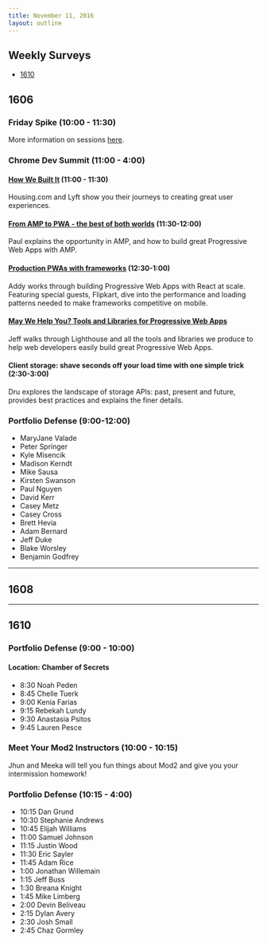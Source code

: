 ```yaml
---
title: November 11, 2016
layout: outline
---
```


## Weekly Surveys

- [1610](https://goo.gl/forms/rAR62BZwmWIO7lWu2)

## 1606

### Friday Spike (10:00 - 11:30)

More information on sessions [here](https://docs.google.com/document/d/16GOvVXm9UQSq0zsh_z9nFPEfRE9huS0gIi53EAa0sTI/edit).

### Chrome Dev Summit (11:00 - 4:00)

#### [How We Built It](https://developer.chrome.com/devsummit/schedule/sessions/how-we-built-it) (11:00 - 11:30)

Housing.com and Lyft show you their journeys to creating great user experiences.

#### [From AMP to PWA - the best of both worlds](https://developer.chrome.com/devsummit/schedule/sessions/from-amp-to-pwa) (11:30-12:00)

Paul explains the opportunity in AMP, and how to build great Progressive Web Apps with AMP.

#### [Production PWAs with frameworks](https://developer.chrome.com/devsummit/schedule/sessions/productions-pwas-with-frameworks) (12:30-1:00)

Addy works through building Progressive Web Apps with React at scale. Featuring special guests, Flipkart, dive into the performance and loading patterns needed to make frameworks competitive on mobile.

#### [May We Help You? Tools and Libraries for Progressive Web Apps](https://developer.chrome.com/devsummit/schedule/sessions/tools-and-libraries-for-progressive-web-apps)

Jeff walks through Lighthouse and all the tools and libraries we produce to help web developers easily build great Progressive Web Apps.

#### Client storage: shave seconds off your load time with one simple trick (2:30-3:00)

Dru explores the landscape of storage APIs: past, present and future, provides best practices and explains the finer details.

### Portfolio Defense (9:00-12:00)

- MaryJane Valade
- Peter Springer
- Kyle Misencik
- Madison Kerndt
- Mike Sausa
- Kirsten Swanson
- Paul Nguyen
- David Kerr
- Casey Metz
- Casey Cross
- Brett Hevia
- Adam Bernard
- Jeff Duke
- Blake Worsley
- Benjamin Godfrey

***

## 1608

***

## 1610

### Portfolio Defense (9:00 - 10:00)

#### Location: Chamber of Secrets

- 8:30 Noah Peden
- 8:45 Chelle Tuerk
- 9:00 Kenia Farias
- 9:15 Rebekah Lundy
- 9:30 Anastasia Psitos
- 9:45 Lauren Pesce

### Meet Your Mod2 Instructors (10:00 - 10:15)

Jhun and Meeka will tell you fun things about Mod2 and give you your intermission homework!

### Portfolio Defense (10:15 - 4:00)

- 10:15 Dan Grund
- 10:30 Stephanie Andrews
- 10:45 Elijah Williams
- 11:00 Samuel Johnson
- 11:15 Justin Wood
- 11:30 Eric Sayler
- 11:45 Adam Rice
- 1:00 Jonathan Willemain
- 1:15 Jeff Buss
- 1:30 Breana Knight
- 1:45 Mike Limberg
- 2:00 Devin Beliveau
- 2:15 Dylan Avery
- 2:30 Josh Small
- 2:45 Chaz Gormley
